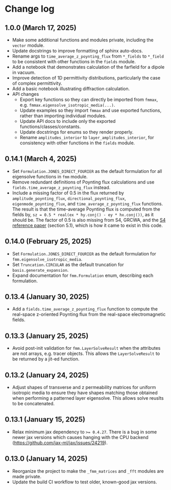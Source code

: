 # Change log

## 1.0.0 (March 17, 2025)
- Make some additional functions and modules private, including the `vector` module.
- Update docstrings to improve formatting of sphinx auto-docs.
- Rename args to `time_average_z_poynting_flux` from `*_fields` to `*_field` to be consistent with other functions in the `fields` module.
- Add a notebook that demonstrates calculation of the farfield for a dipole in vacuum.
- Improve detection of 1D permittivity distributions, particularly the case of complex permittivity.
- Add a basic notebook illustrating diffraction calculation.
- API changes
    - Export key functions so they can directly be imported from `fmmax`, e.g. `fmmax.eigensolve_isotropic_media(...)`.
    - Update examples so they import `fmmax` and use exported functions, rather than importing individual modules.
    - Update API docs to include only the exported functions/classes/constants.
    - Update docstrings for enums so they render properly.
    - Rename `amplitudes_interior` to `layer_amplitudes_interior`, for consistency with other functions in the `fields` module.

## 0.14.1 (March 4, 2025)
- Set `Formulation.JONES_DIRECT_FOURIER` as the default formulation for all eigensolve functions in `fmm` module.
- Remove redundant definitions of Poynting flux calculations and use `fields.time_average_z_poynting_flux` instead.
- Include a missing factor of 0.5 in the flux returned by `amplitude_poynting_flux`, `directional_poynting_flux`, `eigenmode_poynting_flux`, and `time_average_z_poynting_flux` functions. The result is that the time-average Poynting flux is computed from the fields by, `sz = 0.5 * real(ex * hy.conj() - ey * hx.conj())`, as it should be. The factor of 0.5 is also missing from S4, GRCWA, and the [S4 reference paper](https://web.stanford.edu/group/fan/publication/Liu_ComputerPhysicsCommunications_183_2233_2012.pdf#page=3.75) (section 5.1), which is how it came to exist in this code.

## 0.14.0 (February 25, 2025)
- Set `Formulation.JONES_DIRECT_FOURIER` as the default formulation for `fmm.eigensolve_isotropic_media`.
- Set `Truncation.CIRCULAR` as the default truncation for `basis.generate_expansion`.
- Expand documentation for `fmm.Formulation` enum, describing each formulation.

## 0.13.4 (January 30, 2025)
- Add a `fields.time_average_z_poynting_flux` function to compute the real-space z-oriented Poynting flux from the real-space electromagnetic fields.

## 0.13.3 (January 25, 2025)
- Avoid post-init validation for `fmm.LayerSolveResult` when the attributes are not arrays, e.g. tracer objects. This allows the `LayerSolveResult` to be returned by a jit-ed function.

## 0.13.2 (January 24, 2025)
- Adjust shapes of transverse and z permeability matrices for uniform isotropic media to ensure they have shapes matching those obtained when performing a patterned layer eigensolve. This allows solve reuslts to be concatenated.

## 0.13.1 (January 15, 2025)
- Relax minimum jax dependency to `>= 0.4.27`. There is a bug in some newer jax versions which causes hanging with the CPU backend (https://github.com/jax-ml/jax/issues/24219).

## 0.13.0 (January 14, 2025)
- Reorganize the project to make the `_fmm_matrices` and `_fft` modules are made private.
- Update the build CI workflow to test older, known-good jax versions.
